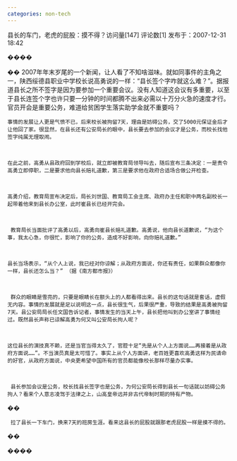 ```yaml
---
categories: non-tech
---
```

县长的车门，老虎的屁股：摸不得？访问量[147] 评论数[1] 发布于：2007-12-31 18:42

����

��  2007年年末岁尾的一个新闻，让人看了不知啥滋味。就如同事件的主角之一，陕西绥德县职业中学校长说高勇说的一样：“县长签个字咋就这么难？”。据报道县长之所不签字是因为要参加一个重要会议。没有人知道这会议有多重要，以至于县长连签个字也许只要一分钟的时间都腾不出来必需以十万分火急的速度才行。官员开会是重要公务，难道给贫困学生落实助学金就不重要吗？



    事情的发展让人更是气愤不已，后来校长被拘留7天，理由是妨碍公务，交了5000元保证金后才让他回了家。很显然，在县长还有公安局长的眼中，县长要去参加的会议才是公务，而校长找他签字纯属无理取闹。

    

    在此之前，高勇从县政府回到学校后，就立即被教育局领导叫去，随后宣布三条决定：一是责令高勇立即停职，二是要求他向县长赔礼道歉，第三是要求他在政府合适场合做公开检查。 



    高勇介绍，教育局宣布决定后，局长刘世国、教育局工会主席、政府办主任和职中两名副校长一起带着他来到县长办公室，此时崔县长已经开完会。 



     教育局长当面批评了高勇以后，高勇向崔县长赔礼道歉。高勇说，他向县长道歉说，“为这个事，我太心急，你很忙，影响了你的公务，造成不好影响，向你赔礼道歉。” 



    县长当场表示，“从个人上说，我已经对你谅解；从政府方面说，你还有责任，如果群众都像你一样，县长还怎么当？” （据《南方都市报》）

    

     群众的眼睛是雪亮的，只要是眼睛长在额头上的人都看得出来。县长的这句话就是套话，虚假无内容。事情的发展就是足以说明这一点，县长很生气，后果很严重，导致的结果是高勇被拘留7天。县公安局局长任文国告诉记者，事情发生的当天上午，县长把他叫到办公室讲了事情经过。既然县长声称已谅解高勇为何又叫公安局长拘人呢？



    这位县长的演技真不赖，还是当官当得太久了，官腔十足“先是从个人上方面说……再接着是从政府方面说……”。不当演员真是太可惜了。事实上从个人方面讲，老百姓更喜欢高勇这样为民请命的好官，从政府方面说，中央更希望中国所有的官员都能像校长那样尽量办实事。



     县长参加会议是公务，校长找县长签字也是公务，为何公安局长得到县长一句话就以妨碍公务拘人？看来个人意志凌驾于法律之上，山高皇帝远并非古代帝制时期的特有产物。

��

     拉了县长一下车门，换来7天的班房生涯。看来这县长的屁股就跟那老虎屁股一样是摸不得的。

��

����



   

